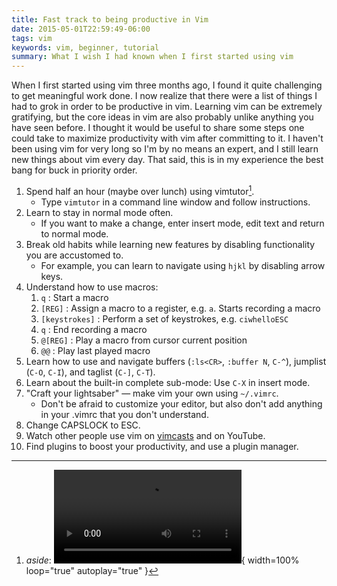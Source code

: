 ```yaml
---
title: Fast track to being productive in Vim
date: 2015-05-01T22:59:49-06:00
tags: vim
keywords: vim, beginner, tutorial
summary: What I wish I had known when I first started using vim
---
```


When I first started using vim three months ago, I found it quite challenging to get meaningful work done.
I now realize that there were a list of things I had to grok in order to be productive in vim.
Learning vim can be extremely gratifying, but the core ideas in vim are also probably unlike anything you have seen before.
I thought it would be useful to share some steps one could take to maximize productivity with vim after committing to it.
I haven't been using vim for very long so I'm by no means an expert, and I still learn new things about vim every day.
That said, this is in my experience the best bang for buck in priority order.

1. Spend half an hour (maybe over lunch) using vimtutor[^vimtutor].
   - Type `vimtutor` in a command line window and follow instructions.
1. Learn to stay in normal mode often.
   - If you want to make a change, enter insert mode, edit text and return to normal mode.
1. Break old habits while learning new features by disabling functionality you are accustomed to.
   - For example, you can learn to navigate using `hjkl` by disabling arrow keys.
1. Understand how to use macros:
   1. `q` : Start a macro
   1. `[REG]` : Assign a macro to a register, e.g. `a`. Starts recording a macro
   1. `[keystrokes]` : Perform a set of keystrokes, e.g. `ciwhelloESC`
   1. `q` : End recording a macro
   1. `@[REG]` : Play a macro from cursor current position
   1. `@@` : Play last played macro
1. Learn how to use and navigate buffers (`:ls<CR>`, `:buffer N`, `C-^`), jumplist (`C-O`, `C-I`), and taglist (`C-]`, `C-T`).
1. Learn about the built-in complete sub-mode: Use `C-X` in insert mode.
1. "Craft your lightsaber" — make vim your own using `~/.vimrc`.
   - Don't be afraid to customize your editor, but also don't add anything in your .vimrc
     that you don't understand.
1. Change CAPSLOCK to ESC.
1. Watch other people use vim on [vimcasts](https://vimcasts.org) and on YouTube.
1. Find plugins to boost your productivity, and use a plugin manager.

[^vimtutor]: _aside_: ![vimtutor](./videos/vimtutor.webm){ width=100% loop="true" autoplay="true" }

